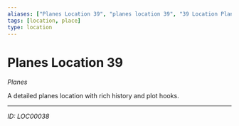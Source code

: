 ```yaml
---
aliases: ["Planes Location 39", "planes location 39", "39 Location Planes"]
tags: [location, place]
type: location
---
```


# Planes Location 39

*Planes*

A detailed planes location with rich history and plot hooks.

---
*ID: LOC00038*